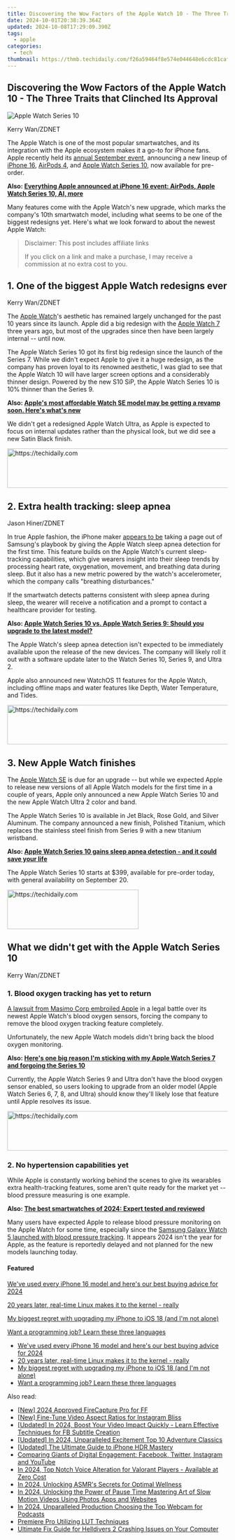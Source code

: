 ```yaml
---
title: Discovering the Wow Factors of the Apple Watch 10 - The Three Traits that Clinched Its Approval
date: 2024-10-01T20:38:39.364Z
updated: 2024-10-08T17:29:09.390Z
tags:
  - apple
categories:
  - tech
thumbnail: https://thmb.techidaily.com/f26a59464f8e574e044648e6cdc81caf2b237e34a022cd9f7fc07fa743d91c68.jpg
---
```


## Discovering the Wow Factors of the Apple Watch 10 - The Three Traits that Clinched Its Approval

![Apple Watch Series 10](https://www.zdnet.com/a/img/resize/dc91ab475c5353baf5d16233b095a2d198899ce2/2024/09/09/6c05f95e-f0cb-4a97-a0df-bf28a22da0ac/dsc02045.jpg?auto=webp&width=1280)

Kerry Wan/ZDNET

The Apple Watch is one of the most popular smartwatches, and its integration with the Apple ecosystem makes it a go-to for iPhone fans. Apple recently held its [annual September event](https://www.zdnet.com/article/what-to-expect-from-apples-iphone-16-its-glowtime-event-and-how-to-watch-the-livestream/), announcing a new lineup of [iPhone 16](https://apple.sjv.io/c/159047/435031/7613?&sharedid=zdnet&partnerpropertyid=1980086&u=https%3A%2F%2Fwww.apple.com%2Fshop%2Fbuy-iphone%2Fiphone-16&subId1=zd-%5F%5FCOM%5FCLICK%5FID%5F%5F-dtp), [AirPods 4](https://apple.sjv.io/c/159047/435031/7613?&sharedid=zdnet&partnerpropertyid=1980086&u=https%3A%2F%2Fwww.apple.com%2Fairpods-4%2F&subId1=zd-%5F%5FCOM%5FCLICK%5FID%5F%5F-dtp), and [Apple Watch Series 10](https://apple.sjv.io/c/159047/435031/7613?&sharedid=zdnet&partnerpropertyid=1980086&u=https%3A%2F%2Fwww.apple.com%2Fshop%2Fbuy-watch%2Fapple-watch&subId1=zd-%5F%5FCOM%5FCLICK%5FID%5F%5F-dtp), now available for pre-order.

**Also: [Everything Apple announced at iPhone 16 event: AirPods, Apple Watch Series 10, AI, more](https://www.zdnet.com/article/everything-apple-announced-at-iphone-16-event-airpods-apple-watch-series-10-ai-more/)**

Many features come with the Apple Watch's new upgrade, which marks the company's 10th smartwatch model, including what seems to be one of the biggest redesigns yet. Here's what we look forward to about the newest Apple Watch:

>  Disclaimer: This post includes affiliate links
>
>  If you click on a link and make a purchase, I may receive a commission at no extra cost to you.
>

## 1\. One of the biggest Apple Watch redesigns ever

Kerry Wan/ZDNET

The [Apple Watch](https://www.zdnet.com/article/best-apple-watch/)'s aesthetic has remained largely unchanged for the past 10 years since its launch. Apple did a big redesign with the [Apple Watch 7](https://www.zdnet.com/article/apple-watch-series-7-review/) three years ago, but most of the upgrades since then have been largely internal -- until now. 

The Apple Watch Series 10 got its first big redesign since the launch of the Series 7\. While we didn't expect Apple to give it a huge redesign, as the company has proven loyal to its renowned aesthetic, I was glad to see that the Apple Watch 10 will have larger screen options and a considerably thinner design. Powered by the new S10 SiP, the Apple Watch Series 10 is 10% thinner than the Series 9.

**Also: [Apple's most affordable Watch SE model may be getting a revamp soon. Here's what's new](https://www.zdnet.com/article/apples-most-affordable-watch-se-model-may-be-getting-a-revamp-soon-heres-whats-new/)**

We didn't get a redesigned Apple Watch Ultra, as Apple is expected to focus on internal updates rather than the physical look, but we did see a new Satin Black finish.

<!-- affiliate ads begin -->
<a href="https://aligracehair.sjv.io/c/5597632/2006933/19272" target="_top" id="2006933">
  <img src="//a.impactradius-go.com/display-ad/19272-2006933" border="0" alt="https://techidaily.com" width="728" height="90"/>
</a>
<img height="0" width="0" src="https://aligracehair.sjv.io/i/5597632/2006933/19272" style="position:absolute;visibility:hidden;" border="0" />
<!-- affiliate ads end -->

## 2\. Extra health tracking: sleep apnea

Jason Hiner/ZDNET

In true Apple fashion, the iPhone maker [appears to be](https://9to5mac.com/2024/09/06/sleep-apnea-apple-watch-series-10/) taking a page out of Samsung's playbook by giving the Apple Watch sleep apnea detection for the first time. This feature builds on the Apple Watch's current sleep-tracking capabilities, which give wearers insight into their sleep trends by processing heart rate, oxygenation, movement, and breathing data during sleep. But it also has a new metric powered by the watch's accelerometer, which the company calls "breathing disturbances."

If the smartwatch detects patterns consistent with sleep apnea during sleep, the wearer will receive a notification and a prompt to contact a healthcare provider for testing. 

**Also: [Apple Watch Series 10 vs. Apple Watch Series 9: Should you upgrade to the latest model?](https://www.zdnet.com/article/apple-watch-series-10-vs-apple-watch-series-9-should-you-upgrade-to-the-latest-model/)**

The Apple Watch's sleep apnea detection isn't expected to be immediately available upon the release of the new devices. The company will likely roll it out with a software update later to the Watch Series 10, Series 9, and Ultra 2.

Apple also announced new WatchOS 11 features for the Apple Watch, including offline maps and water features like Depth, Water Temperature, and Tides. 

<!-- affiliate ads begin -->
<a href="https://aligracehair.sjv.io/c/5597632/1886073/19272" target="_top" id="1886073">
  <img src="//a.impactradius-go.com/display-ad/19272-1886073" border="0" alt="https://techidaily.com" width="728" height="90"/>
</a>
<img height="0" width="0" src="https://aligracehair.sjv.io/i/5597632/1886073/19272" style="position:absolute;visibility:hidden;" border="0" />
<!-- affiliate ads end -->

## 3\. New Apple Watch finishes

The [Apple Watch SE](https://www.zdnet.com/article/the-apple-watch-se-2nd-gen-is-still-80-off-after-amazon-prime-day/) is due for an upgrade -- but while we expected Apple to release new versions of all Apple Watch models for the first time in a couple of years, Apple only announced a new Apple Watch Series 10 and the new Apple Watch Ultra 2 color and band. 

The Apple Watch Series 10 is available in Jet Black, Rose Gold, and Silver Aluminum. The company announced a new finish, Polished Titanium, which replaces the stainless steel finish from Series 9 with a new titanium wristband. 

**Also: [Apple Watch Series 10 gains sleep apnea detection - and it could save your life](https://www.zdnet.com/article/apple-watch-series-10-gains-sleep-apnea-detection-and-it-could-save-your-life/)**

The Apple Watch Series 10 starts at $399, available for pre-order today, with general availability on September 20\. 

<!-- affiliate ads begin -->
<a href="https://aligracehair.sjv.io/c/5597632/1918698/19272" target="_top" id="1918698">
  <img src="//a.impactradius-go.com/display-ad/19272-1918698" border="0" alt="https://techidaily.com" width="300" height="90"/>
</a>
<img height="0" width="0" src="https://aligracehair.sjv.io/i/5597632/1918698/19272" style="position:absolute;visibility:hidden;" border="0" />
<!-- affiliate ads end -->

## What we didn't get with the Apple Watch Series 10

Kerry Wan/ZDNET

### 1\. Blood oxygen tracking has yet to return

[A lawsuit from Masimo Corp embroiled Apple](https://www.reuters.com/legal/litigation/us-court-upholds-rulings-apple-masimo-smartwatch-patent-fight-2023-09-12/) in a legal battle over its newest Apple Watch's blood oxygen sensors, forcing the company to remove the blood oxygen tracking feature completely. 

Unfortunately, the new Apple Watch models didn't bring back the blood oxygen monitoring. 

**Also: [Here's one big reason I'm sticking with my Apple Watch Series 7 and forgoing the Series 10](https://www.zdnet.com/article/heres-one-big-reason-im-sticking-with-my-apple-watch-series-7-and-forgoing-the-series-10/)**

Currently, the Apple Watch Series 9 and Ultra don't have the blood oxygen sensor enabled, so users looking to upgrade from an older model (Apple Watch Series 6, 7, 8, and Ultra) should know they'll likely lose that feature until Apple resolves its issue.

<!-- affiliate ads begin -->
<a href="https://unicoeye.pxf.io/c/5597632/2134239/18498" target="_top" id="2134239">
  <img src="//a.impactradius-go.com/display-ad/18498-2134239" border="0" alt="https://techidaily.com" width="721" height="90"/>
</a>
<img height="0" width="0" src="https://unicoeye.pxf.io/i/5597632/2134239/18498" style="position:absolute;visibility:hidden;" border="0" />
<!-- affiliate ads end -->

### 2\. No hypertension capabilities yet

While Apple is constantly working behind the scenes to give its wearables extra health-tracking features, some aren't quite ready for the market yet -- blood pressure measuring is one example. 

**Also: [The best smartwatches of 2024: Expert tested and reviewed](https://www.zdnet.com/article/best-smartwatch/)**

Many users have expected Apple to release blood pressure monitoring on the Apple Watch for some time, especially since the [Samsung Galaxy Watch 5 launched with blood pressure tracking](https://www.zdnet.com/article/samsung-galaxy-watch-5-pro-review/). It appears 2024 isn't the year for Apple, as the feature is reportedly delayed and not planned for the new models launching today.

#### Featured

[We've used every iPhone 16 model and here's our best buying advice for 2024](https://www.zdnet.com/article/iphone-16-pro-max-buying-advice-2024/ "We've used every iPhone 16 model and here's our best buying advice for 2024")

[20 years later, real-time Linux makes it to the kernel - really](https://www.zdnet.com/article/20-years-later-real-time-linux-makes-it-to-the-kernel-really/ "20 years later, real-time Linux makes it to the kernel - really")

[My biggest regret with upgrading my iPhone to iOS 18 (and I'm not alone)](https://www.zdnet.com/article/my-biggest-regret-with-upgrading-my-iphone-to-ios-18-and-im-not-alone/ "My biggest regret with upgrading my iPhone to iOS 18 (and I'm not alone)")

[Want a programming job? Learn these three languages](https://www.zdnet.com/article/want-a-programming-job-learn-these-three-languages/ "Want a programming job? Learn these three languages")

* [We've used every iPhone 16 model and here's our best buying advice for 2024](https://www.zdnet.com/article/iphone-16-pro-max-buying-advice-2024/ "We've used every iPhone 16 model and here's our best buying advice for 2024")
* [20 years later, real-time Linux makes it to the kernel - really](https://www.zdnet.com/article/20-years-later-real-time-linux-makes-it-to-the-kernel-really/ "20 years later, real-time Linux makes it to the kernel - really")
* [My biggest regret with upgrading my iPhone to iOS 18 (and I'm not alone)](https://www.zdnet.com/article/my-biggest-regret-with-upgrading-my-iphone-to-ios-18-and-im-not-alone/ "My biggest regret with upgrading my iPhone to iOS 18 (and I'm not alone)")
* [Want a programming job? Learn these three languages](https://www.zdnet.com/article/want-a-programming-job-learn-these-three-languages/ "Want a programming job? Learn these three languages")

<ins class="adsbygoogle"
     style="display:block"
     data-ad-format="autorelaxed"
     data-ad-client="ca-pub-7571918770474297"
     data-ad-slot="1223367746"></ins>

<ins class="adsbygoogle"
     style="display:block"
     data-ad-client="ca-pub-7571918770474297"
     data-ad-slot="8358498916"
     data-ad-format="auto"
     data-full-width-responsive="true"></ins>

<span class="atpl-alsoreadstyle">Also read:</span>
<div><ul>
<li><a href="https://screen-sharing-recording.techidaily.com/new-2024-approved-firecapture-pro-for-ff/"><u>[New] 2024 Approved FireCapture Pro for FF</u></a></li>
<li><a href="https://instagram-video-recordings.techidaily.com/new-fine-tune-video-aspect-ratios-for-instagram-bliss/"><u>[New] Fine-Tune Video Aspect Ratios for Instagram Bliss</u></a></li>
<li><a href="https://facebook-video-content.techidaily.com/updated-in-2024-boost-your-video-impact-quickly-learn-effective-techniques-for-fb-subtitle-creation/"><u>[Updated] In 2024, Boost Your Video Impact Quickly - Learn Effective Techniques for FB Subtitle Creation</u></a></li>
<li><a href="https://video-capture.techidaily.com/updated-in-2024-unparalleled-excitement-top-10-adventure-classics/"><u>[Updated] In 2024, Unparalleled Excitement Top 10 Adventure Classics</u></a></li>
<li><a href="https://some-tips.techidaily.com/updated-the-ultimate-guide-to-iphone-hdr-mastery/"><u>[Updated] The Ultimate Guide to iPhone HDR Mastery</u></a></li>
<li><a href="https://win-forum.techidaily.com/comparing-giants-of-digital-engagement-facebook-twitter-instagram-and-youtube/"><u>Comparing Giants of Digital Engagement: Facebook, Twitter, Instagram and YouTube</u></a></li>
<li><a href="https://some-tips.techidaily.com/in-2024-top-notch-voice-alteration-for-valorant-players-available-at-zero-cost/"><u>In 2024, Top Notch Voice Alteration for Valorant Players - Available at Zero Cost</u></a></li>
<li><a href="https://some-tips.techidaily.com/in-2024-unlocking-asmrs-secrets-for-optimal-wellness/"><u>In 2024, Unlocking ASMR's Secrets for Optimal Wellness</u></a></li>
<li><a href="https://some-tips.techidaily.com/in-2024-unlocking-the-power-of-pause-time-mastering-art-of-slow-motion-videos-using-photos-apps-and-websites/"><u>In 2024, Unlocking the Power of Pause Time Mastering Art of Slow Motion Videos Using Photos Apps and Websites</u></a></li>
<li><a href="https://some-tips.techidaily.com/in-2024-unparalleled-production-choosing-the-top-webcam-for-podcasts/"><u>In 2024, Unparalleled Production Choosing the Top Webcam for Podcasts</u></a></li>
<li><a href="https://fox-direct.techidaily.com/premiere-pro-utilizing-lut-techniques/"><u>Premiere Pro Utilizing LUT Techniques</u></a></li>
<li><a href="https://win-answers.techidaily.com/ultimate-fix-guide-for-helldivers-2-crashing-issues-on-your-computer/"><u>Ultimate Fix Guide for Helldivers 2 Crashing Issues on Your Computer</u></a></li>
</ul></div>

